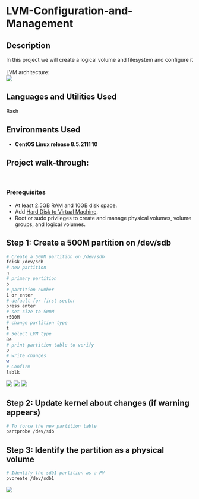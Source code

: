 # LVM-Configuration-and-Management
<h2>Description</h2>
In this project we will create a logical volume and filesystem and configure it
<br />
<br/>  LVM architecture: <br/>
<img src="https://github.com/user-attachments/assets/efb220bf-185b-4211-8cf7-01338bb4d52b"/>


<h2>Languages and Utilities Used</h2>

Bash

<h2>Environments Used </h2>

- <b>CentOS Linux release 8.5.2111
 10 </b>

<h2>Project walk-through:</h2>
<br/>
<p align="center">

### **Prerequisites**  
- At least 2.5GB RAM and 10GB disk space.
- Add [Hard Disk to Virtual Machine](https://computingforgeeks.com/add-extra-hard-disk-to-virtualbox-vm/).  
- Root or sudo privileges to create and manage physical volumes, volume groups, and logical volumes. 

 ##  Step 1: Create a 500M partition on /dev/sdb

```bash
# Create a 500M partition on /dev/sdb
fdisk /dev/sdb
# new partition 
n
# primary partition
p
# partition number
1 or enter 
# default for first sector
press enter
# set size to 500M
+500M
# change partition type
t
# Select LVM type
8e
# print partition table to verify
p
# write changes
w
# Confirm
lsblk
```

<img src="https://github.com/user-attachments/assets/4efd3e6a-6ec7-4223-95f5-0f92c2e3d694"/> 
<img src="https://github.com/user-attachments/assets/4493ab23-d1db-4c59-8dbb-c289180e5318"/> 
<img src="https://github.com/user-attachments/assets/957d8097-8808-48bd-a729-def31ea701af"/> 

## Step 2: Update kernel about changes (if warning appears)

```Bash
# To force the new partition table
partprobe /dev/sdb
```

## Step 3: Identify the partition as a physical volume

```Bash
# Identify the sdb1 partition as a PV
pvcreate /dev/sdb1
```

<img src="https://github.com/user-attachments/assets/417662c3-b53c-445d-9ad5-8ab14521a023"/>















